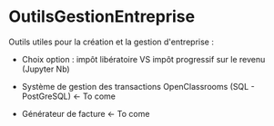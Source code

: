 # OutilsGestionEntreprise
Outils utiles pour la création et la gestion d'entreprise :

- Choix option : impôt libératoire VS impôt progressif sur le revenu (Jupyter Nb)

- Système de gestion des transactions OpenClassrooms (SQL - PostGreSQL) <- To come

- Générateur de facture <- To come
